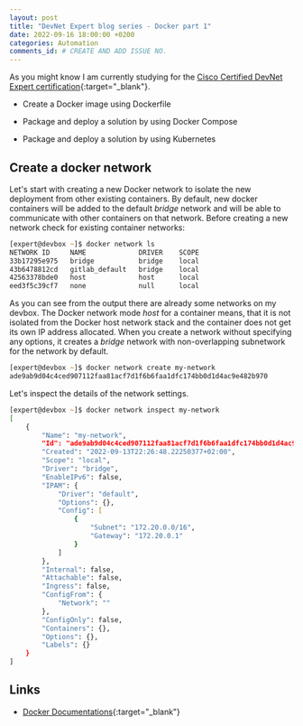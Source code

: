 ```yaml
---
layout: post
title: "DevNet Expert blog series - Docker part 1"
date: 2022-09-16 18:00:00 +0200
categories: Automation
comments_id: # CREATE AND ADD ISSUE NO.
---
```


As you might know I am currently studying for the [Cisco Certified DevNet Expert certification](https://learningnetwork.cisco.com/s/devnet-expert){:target="_blank"}.

- Create a Docker image using Dockerfile

- Package and deploy a solution by using Docker Compose

- Package and deploy a solution by using Kubernetes

## Create a docker network

Let's start with creating a new Docker network to isolate the new deployment from other existing containers. By default, new docker containers will be added to the default *bridge* network and will be able to communicate with other containers on that network. Before creating a new network check for existing container networks:

```zsh
[expert@devbox ~]$ docker network ls
NETWORK ID     NAME             DRIVER    SCOPE
33b17295e975   bridge           bridge    local
43b6478812cd   gitlab_default   bridge    local
42563378bde0   host             host      local
eed3f5c39cf7   none             null      local
```

As you can see from the output there are already some networks on my devbox. The Docker network mode *host* for a container means, that it is not isolated from the Docker host network stack and the container does not get its own IP address allocated. When you create a network without specifying any options, it creates a *bridge* network with non-overlapping subnetwork for the network by default.

```zsh
[expert@devbox ~]$ docker network create my-network
ade9ab9d04c4ced907112faa81acf7d1f6b6faa1dfc174bb0d1d4ac9e482b970
```

Let's inspect the details of the network settings.

```zsh
[expert@devbox ~]$ docker network inspect my-network
[
    {
        "Name": "my-network",
        "Id": "ade9ab9d04c4ced907112faa81acf7d1f6b6faa1dfc174bb0d1d4ac9e482b970",
        "Created": "2022-09-13T22:26:48.22250377+02:00",
        "Scope": "local",
        "Driver": "bridge",
        "EnableIPv6": false,
        "IPAM": {
            "Driver": "default",
            "Options": {},
            "Config": [
                {
                    "Subnet": "172.20.0.0/16",
                    "Gateway": "172.20.0.1"
                }
            ]
        },
        "Internal": false,
        "Attachable": false,
        "Ingress": false,
        "ConfigFrom": {
            "Network": ""
        },
        "ConfigOnly": false,
        "Containers": {},
        "Options": {},
        "Labels": {}
    }
]
```

## Links

- [Docker Documentations](https://docs.docker.com){:target="_blank"}
